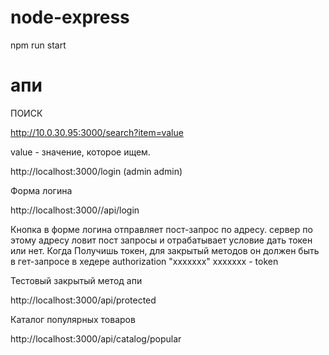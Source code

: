 # node-express

npm run start


<h1> апи</h1>

<p></p>

ПОИСК

http://10.0.30.95:3000/search?item=value

value - значение, которое ищем.


http://localhost:3000/login (admin admin)

Форма логина

http://localhost:3000//api/login

Кнопка в форме логина отправляет пост-запрос по адресу. 
сервер по этому адресу ловит пост запросы и отрабатывает условие дать токен или нет.
Когда Получишь токен, для закрытый методов он должен быть в гет-запросе в хедере authorization "xxxxxxx"  xxxxxxx - token

Тестовый закрытый метод апи

http://localhost:3000/api/protected

Каталог популярных товаров


http://localhost:3000/api/catalog/popular




